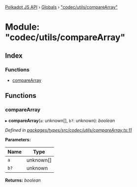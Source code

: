[Polkadot JS API](../README.md) › [Globals](../globals.md) › ["codec/utils/compareArray"](_codec_utils_comparearray_.md)

# Module: "codec/utils/compareArray"

## Index

### Functions

* [compareArray](_codec_utils_comparearray_.md#comparearray)

## Functions

###  compareArray

▸ **compareArray**(`a`: unknown[], `b?`: unknown): *boolean*

*Defined in [packages/types/src/codec/utils/compareArray.ts:11](https://github.com/polkadot-js/api/blob/938ace2342/packages/types/src/codec/utils/compareArray.ts#L11)*

**Parameters:**

Name | Type |
------ | ------ |
`a` | unknown[] |
`b?` | unknown |

**Returns:** *boolean*
